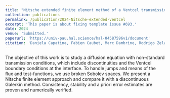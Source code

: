 ```yaml
---
title: "Nitsche extended finite element method of a Ventcel transmission problem with discontinuities at the interface"
collection: publications
permalink: /publication/2024-Nitsche-extended-ventcel
excerpt: 'This paper is about fixing template issue #693.'
date: 2024
venue: 'Submitted.'
paperurl: 'https://univ-pau.hal.science/hal-04587596v1/document'
citation: 'Daniela Capatina, Fabien Caubet, Marc Dambrine, Rodrigo Zelada. Nitsche extended finite element method of a Ventcel transmission problem with discontinuities at the interface. 2024. ⟨hal-04587596⟩.'
---
```


The objective of this work is to study a diffusion equation with non-standard transmission conditions, which include discontinuities and the Ventcel boundary conditions at the interface. To handle
jumps and means of the flux and test-functions, we use broken Sobolev spaces. We present a Nitsche
finite element approach and compare it with a discontinuous Galerkin method. Consistency, stability
and a priori error estimates are proven and numerically verified.
